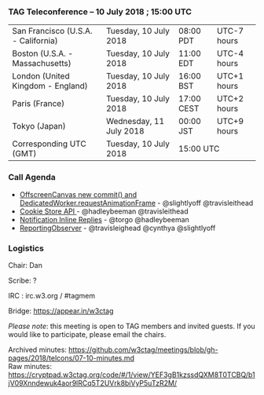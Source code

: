 ### TAG Teleconference – 10 July 2018 ; 15:00 UTC

<table>
<tr><td> San Francisco (U.S.A. - California) <td> Tuesday, 10 July 2018 <td> 08:00 PDT <td> UTC-7 hours
<tr><td> Boston (U.S.A. - Massachusetts) <td> Tuesday, 10 July 2018 <td> 11:00 EDT <td> UTC-4 hours
<tr><td> London (United Kingdom - England) <td> Tuesday, 10 July 2018 <td> 16:00 BST <td> UTC+1 hours
<tr><td> Paris (France) <td> Tuesday, 10 July 2018 <td> 17:00 CEST <td> UTC+2 hours
<tr><td> Tokyo (Japan) <td> Wednesday, 11 July 2018 <td> 00:00 JST <td> UTC+9 hours
<tr><td> Corresponding UTC (GMT) <td> Tuesday, 10 July 2018 <td colspan=2> 15:00 UTC
</table>


### Call Agenda

* [OffscreenCanvas new commit() and DedicatedWorker.requestAnimationFrame](https://github.com/w3ctag/design-reviews/issues/288) - @slightlyoff @travisleithead
* [Cookie Store API ](https://github.com/w3ctag/design-reviews/issues/290) - @hadleybeeman @travisleithead
* [Notification Inline Replies](https://github.com/w3ctag/design-reviews/issues/284) - @torgo @hadleybeeman
* [ReportingObserver](https://github.com/w3ctag/design-reviews/issues/195) - @travisleighead @cynthya @slightlyoff

### Logistics

Chair: Dan

Scribe: ?

IRC : irc.w3.org / #tagmem

Bridge: https://appear.in/w3ctag

*Please note*: this meeting is open to TAG members and invited guests. If you would like to participate, please email the chairs.

Archived minutes: https://github.com/w3ctag/meetings/blob/gh-pages/2018/telcons/07-10-minutes.md  
Raw minutes: https://cryptpad.w3ctag.org/code/#/1/view/YEF3gB1kzssdQXM8T0TCBQ/b1jV09Xnndewuk4aor9lRCq5T2UVrk8biVyP5uTzR2M/
